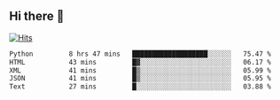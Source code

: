 ## Hi there 👋

<!--
**alihaqberdi/alihaqberdi** is a ✨ _special_ ✨ repository because its `README.md` (this file) appears on your GitHub profile.

Here are some ideas to get you started:

- 🔭 I’m currently working on ...
- 🌱 I’m currently learning ...
- 👯 I’m looking to collaborate on ...
- 🤔 I’m looking for help with ...
- 💬 Ask me about ...
- 📫 How to reach me: ...
- 😄 Pronouns: ...
- ⚡ Fun fact: ...
-->

[![Hits](https://hits.sh/github.com/alihaqberdi.svg)](https://hits.sh/github.com/alihaqberdi/)

<!--START_SECTION:waka-->

```txt
Python         8 hrs 47 mins   ███████████████████░░░░░░   75.47 %
HTML           43 mins         █▓░░░░░░░░░░░░░░░░░░░░░░░   06.17 %
XML            41 mins         █▒░░░░░░░░░░░░░░░░░░░░░░░   05.99 %
JSON           41 mins         █▒░░░░░░░░░░░░░░░░░░░░░░░   05.95 %
Text           27 mins         █░░░░░░░░░░░░░░░░░░░░░░░░   03.88 %
```

<!--END_SECTION:waka-->
